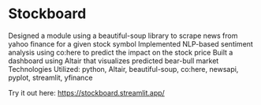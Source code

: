 # Stockboard
Designed a module using a beautiful-soup library to scrape news from yahoo finance for a given stock symbol
Implemented NLP-based sentiment analysis using co:here to predict the impact on the stock price
Built a dashboard using Altair that visualizes predicted bear-bull market
Technologies Utilized: python, Altair, beautiful-soup, co:here, newsapi, pyplot, streamlit, yfinance

Try it out here: https://stockboard.streamlit.app/
